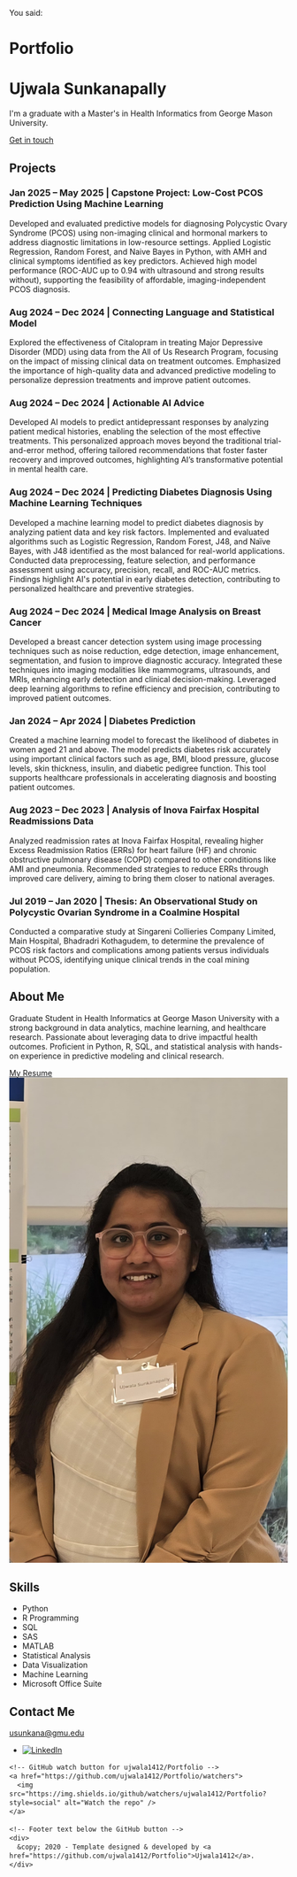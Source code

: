 You said:
# Portfolio

<div class="header__text-box row">
  <div class="header__text">
    <h1 class="heading-primary">
      <!-- Replace the following name with your name -->
      <span>Ujwala Sunkanapally</span>
    </h1>
    <!-- Put a small paragraph about yourself -->
    <p>I'm a graduate with a Master's in Health Informatics from George Mason University.</p>
    <a href="https://github.com/ujwala1412" class="btn btn--red">Get in touch</a>
  </div>
</div>

<section class="projects" id="projects">
  <h2 class="section-title">Projects</h2>

  <div class="project-card">
    <h3>Jan 2025 – May 2025 | Capstone Project: Low-Cost PCOS Prediction Using Machine Learning</h3>
    <p>
      Developed and evaluated predictive models for diagnosing Polycystic Ovary Syndrome (PCOS) using non-imaging clinical and hormonal markers to address diagnostic limitations in low-resource settings. Applied Logistic Regression, Random Forest, and Naive Bayes in Python, with AMH and clinical symptoms identified as key predictors. Achieved high model performance (ROC-AUC up to 0.94 with ultrasound and strong results without), supporting the feasibility of affordable, imaging-independent PCOS diagnosis.
    </p>
  </div>

  <div class="project-card">
    <h3>Aug 2024 – Dec 2024 | Connecting Language and Statistical Model</h3>
    <p>
      Explored the effectiveness of Citalopram in treating Major Depressive Disorder (MDD) using data from the All of Us Research Program, focusing on the impact of missing clinical data on treatment outcomes. Emphasized the importance of high-quality data and advanced predictive modeling to personalize depression treatments and improve patient outcomes.
    </p>
  </div>

  <div class="project-card">
    <h3>Aug 2024 – Dec 2024 | Actionable AI Advice</h3>
    <p>
      Developed AI models to predict antidepressant responses by analyzing patient medical histories, enabling the selection of the most effective treatments. This personalized approach moves beyond the traditional trial-and-error method, offering tailored recommendations that foster faster recovery and improved outcomes, highlighting AI’s transformative potential in mental health care.
    </p>
  </div>

  <div class="project-card">
    <h3>Aug 2024 – Dec 2024 | Predicting Diabetes Diagnosis Using Machine Learning Techniques</h3>
    <p>
      Developed a machine learning model to predict diabetes diagnosis by analyzing patient data and key risk factors. Implemented and evaluated algorithms such as Logistic Regression, Random Forest, J48, and Naïve Bayes, with J48 identified as the most balanced for real-world applications. Conducted data preprocessing, feature selection, and performance assessment using accuracy, precision, recall, and ROC-AUC metrics. Findings highlight AI's potential in early diabetes detection, contributing to personalized healthcare and preventive strategies.
    </p>
  </div>

  <div class="project-card">
    <h3>Aug 2024 – Dec 2024 | Medical Image Analysis on Breast Cancer</h3>
    <p>
      Developed a breast cancer detection system using image processing techniques such as noise reduction, edge detection, image enhancement, segmentation, and fusion to improve diagnostic accuracy. Integrated these techniques into imaging modalities like mammograms, ultrasounds, and MRIs, enhancing early detection and clinical decision-making. Leveraged deep learning algorithms to refine efficiency and precision, contributing to improved patient outcomes.
    </p>
  </div>

  <div class="project-card">
    <h3>Jan 2024 – Apr 2024 | Diabetes Prediction</h3>
    <p>
      Created a machine learning model to forecast the likelihood of diabetes in women aged 21 and above. The model predicts diabetes risk accurately using important clinical factors such as age, BMI, blood pressure, glucose levels, skin thickness, insulin, and diabetic pedigree function. This tool supports healthcare professionals in accelerating diagnosis and boosting patient outcomes.
    </p>
  </div>

  <div class="project-card">
    <h3>Aug 2023 – Dec 2023 | Analysis of Inova Fairfax Hospital Readmissions Data</h3>
    <p>
      Analyzed readmission rates at Inova Fairfax Hospital, revealing higher Excess Readmission Ratios (ERRs) for heart failure (HF) and chronic obstructive pulmonary disease (COPD) compared to other conditions like AMI and pneumonia. Recommended strategies to reduce ERRs through improved care delivery, aiming to bring them closer to national averages.
    </p>
  </div>

  <div class="project-card">
    <h3>Jul 2019 – Jan 2020 | Thesis: An Observational Study on Polycystic Ovarian Syndrome in a Coalmine Hospital</h3>
    <p>
      Conducted a comparative study at Singareni Collieries Company Limited, Main Hospital, Bhadradri Kothagudem, to determine the prevalence of PCOS risk factors and complications among patients versus individuals without PCOS, identifying unique clinical trends in the coal mining population.
    </p>
  </div>
</section>

<section class="about" id="about">
  <div class="row">
    <h2>About Me</h2>
    <div class="about__content">
      <div class="about__text">
        <p>
          Graduate Student in Health Informatics at George Mason University with a strong background in data analytics, machine learning, and healthcare research. Passionate about leveraging data to drive impactful health outcomes. Proficient in Python, R, SQL, and statistical analysis with hands-on experience in predictive modeling and clinical research.
        </p>
        <!-- Link to your resume PDF -->
        <a href="./Ujwala_Resume_final_2.pdf" class="btn" target="_blank" rel="noopener noreferrer">My Resume</a>
      </div>
      <div class="about__photo-container">
        <img
          class="about__photo"
          src="./images/Professional_Portfolio_Picture.jpg"
          alt="Portfolio Profile Picture"
        />
      </div>
    </div>
  </div>
</section>

<section class="skills" id="skills">
  <div class="row">
    <h2>Skills</h2>
    <div class="skills__content">
      <ul class="skills__list">
        <li>Python</li>
        <li>R Programming</li>
        <li>SQL</li>
        <li>SAS</li>
        <li>MATLAB</li>
        <li>Statistical Analysis</li>
        <li>Data Visualization</li>
        <li>Machine Learning</li>
        <li>Microsoft Office Suite</li>
      </ul>
    </div>
  </div>
</section>

<section class="contact" id="contact">
  <div class="row">
    <h2>Contact Me</h2>
    <div class="contact__info">
      <!-- Your email as a contact button -->
      <a href="mailto:usunkana@gmu.edu" class="btn">usunkana@gmu.edu</a>
    </div>
  </div>
</section>

<footer role="contentinfo" class="footer">
  <div class="row">
    <!-- Only LinkedIn social link included -->
    <ul class="footer__social-links">
      <li class="footer__social-link-item">
        <a href="https://www.linkedin.com/in/drujwalasunkanapallyy-163679204/" target="_blank" rel="noopener noreferrer">
          <img src="./images/linkedin.svg" class="footer__social-image" alt="LinkedIn" />
        </a>
      </li>
    </ul>

    <!-- GitHub watch button for ujwala1412/Portfolio -->
    <a href="https://github.com/ujwala1412/Portfolio/watchers">
      <img src="https://img.shields.io/github/watchers/ujwala1412/Portfolio?style=social" alt="Watch the repo" />
    </a>

    <!-- Footer text below the GitHub button -->
    <div>
      &copy; 2020 - Template designed & developed by <a href="https://github.com/ujwala1412/Portfolio">Ujwala1412</a>.
    </div>
  </div>
</footer>